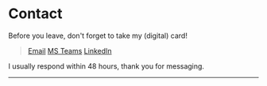 # Contact

Before you leave, don't forget to take my (digital) card!
> [Email](mailto:chau6054@mylaurier.ca "Button to email")
> [MS Teams](https://teams.microsoft.com "Button on connect on MS Teams")
> [LinkedIn](https://www.linkedin.com/in/emilyy-chau "Button to connect on LinkedIn")

I usually respond within 48 hours, thank you for messaging.

---